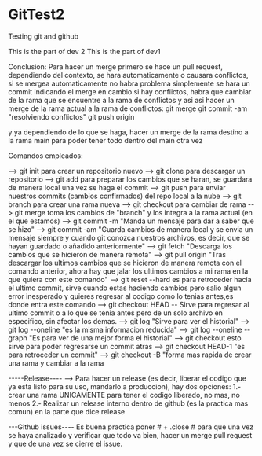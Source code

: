 # GitTest2
Testing git and github

This is the part of dev 2
This is the part of dev1


Conclusion:
Para hacer un merge primero se hace un pull request, dependiendo del contexto, se hara automaticamente o causara conflictos, si se mergea automaticamente no habra problema
simplemente se hara un commit indicando el merge
en cambio si hay conflictos, habra que cambiar de la rama que se encuentre a la rama de conflictos
y asi asi hacer un merge de la rama actual a la rama de conflictos:
git merge <rama actual> <rama destino>
git commit -am "resolviendo conflictos"
git push origin <rama destino>

y ya dependiendo de lo que se haga, hacer un merge de la rama destino a la rama main para poder tener
todo dentro del main otra vez

Comandos empleados:

--> git init para crear un repositorio nuevo
--> git clone para descargar un repositorio
--> git add para preparar los cambios que se haran, se guardara de manera local una vez se haga el commit
--> git push para enviar nuestros commits (cambios confirmados) del repo local a la nube
--> git branch <name> para crear una rama nueva
--> git checkout <branchName> para cambiar de rama
--> git merge <branch> toma los cambios de "branch" y los integra a la rama actual (en el que estamos)
--> git commit -m "Manda un mensaje para dar a saber que se hizo"
--> git commit -am "Guarda cambios de manera local y se envia un mensaje siempre y cuando git conozca nuestros archivos, es decir, que se hayan guardado o añadido anteriormente"
--> git fetch "Descarga los cambios que se hicieron de manera remota"
--> git pull origin <branch> "Tras descargar los ultimos cambios que se hicieron de manera remota con el comando anterior, ahora hay que jalar los ultimos cambios a mi rama en la que quiera con este comando"
--> git reset --hard es para retroceder hacia el ultimo commit, sirve cuando estas haciendo cambios pero salio algun error inesperado y quieres regresar al codigo como lo tenias antes,es donde entra este comando
--> git checkout HEAD -- <file> Sirve para regresar al ultimo commit o a lo que se tenia antes pero de un solo archivo en especifico, sin afectar los demas.
--> git log "Sirve para ver el historial"
--> git log --oneline "es la misma informacion reducida"
--> git log --oneline --graph "Es para ver de una mejor forma el historial"
--> git checkout <Hexadecimal del commit> esto sirve para poder regresarse un commit atras
--> git checkout HEAD-1 "es para retroceder un commit"
--> git checkout -B <branch name > "forma mas rapida de crear una rama y cambiar a la rama

-----Release----
--> Para hacer un release (es decir, liberar el codigo que ya esta listo para su uso, mandarlo a produccion), hay dos opciones:
1.- crear una rama UNICAMENTE para tener el codigo liberado, no mas, no menos
2.- Realizar un release interno dentro de github (es la practica mas comun) en la parte que dice release

---Github issues----
Es buena practica poner #<se selecciona el issue> + .close #<otra vez el issue>
para que una vez se haya analizado y verificar que todo va bien, hacer un merge pull request y que de una vez se cierre el issue.
